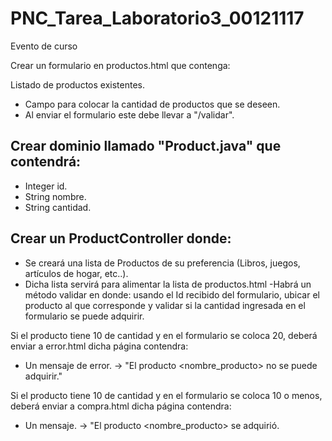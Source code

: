 # PNC_Tarea_Laboratorio3_00121117

Evento de curso


Crear un formulario en productos.html que contenga:


Listado de productos existentes.


- Campo para colocar la cantidad de productos que se deseen.
- Al enviar el formulario este debe llevar a "/validar".


## Crear dominio llamado "Product.java" que contendrá:

- Integer id.
- String nombre.
- String cantidad.


## Crear un ProductController donde:

- Se creará una lista de Productos de su preferencia (Libros, juegos, artículos de hogar, etc..).
- Dicha lista servirá para alimentar la lista de productos.html
 -Habrá un método validar en donde: usando el Id recibido del formulario, ubicar el producto al que corresponde y validar si la cantidad ingresada en el formulario se puede adquirir.


Si el producto tiene 10 de cantidad y en el formulario se coloca 20, deberá enviar a error.html dicha página contendra:

- Un mensaje de error. -> "El producto <nombre_producto> no se puede adquirir."


Si el producto tiene 10 de cantidad y en el formulario se coloca 10 o menos, deberá enviar a compra.html dicha página contendra:

- Un mensaje. -> "El producto <nombre_producto> se adquirió.
